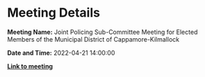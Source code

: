 # Meeting Details

**Meeting Name:** Joint Policing Sub-Committee Meeting for Elected Members of the Municipal District of Cappamore-Kilmallock

**Date and Time:** 2022-04-21 14:00:00

**<a href="https://www.limerick.ie/council/whats-on/joint-policing-sub-committee-meeting-elected-members-municipal-district-5" target="_blank">Link to meeting</a>**

